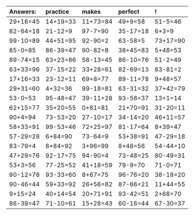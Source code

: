 | Answers: | practice | makes | perfect | ! |
| :--- | :--- | :--- | :--- | :--- |
| 29+16=45 | 14+19=33 | 11+73=84 | 49+9=58 | 51-5=46 | 
| 82-64=18 | 21-12=9 | 97-7=90 | 35-17=18 | 6+3=9 | 
| 99-10=89 | 44+51=95 | 92-90=2 | 63-58=5 | 73+17=90 | 
| 85-0=85 | 86-39=47 | 90-82=8 | 38+45=83 | 5+48=53 | 
| 89-74=15 | 63+23=86 | 58-13=45 | 86-10=76 | 51-2=49 | 
| 63+33=96 | 37-15=22 | 33+28=61 | 82-69=13 | 83-81=2 | 
| 17+16=33 | 23-12=11 | 69+8=77 | 89-11=78 | 9+48=57 | 
| 29+31=60 | 4+32=36 | 99-18=81 | 63-31=32 | 37+42=79 | 
| 53-0=53 | 95-48=47 | 39-11=28 | 93-56=37 | 13+1=14 | 
| 62+15=77 | 35+20=55 | 0+81=81 | 21+70=91 | 31-20=11 | 
| 90+4=94 | 73-53=20 | 27-10=17 | 34-14=20 | 46+11=57 | 
| 58+33=91 | 99-53=46 | 72+25=97 | 81-17=64 | 8+39=47 | 
| 57-29=28 | 6+84=90 | 73-64=9 | 53+38=91 | 47-29=18 | 
| 83-79=4 | 8+84=92 | 3+96=99 | 8+48=56 | 54-44=10 | 
| 47+29=76 | 92-17=75 | 94-90=4 | 73-48=25 | 80-49=31 | 
| 53+3=56 | 77-25=52 | 41+18=59 | 79-9=70 | 71-0=71 | 
| 90-12=78 | 93-33=60 | 8+67=75 | 96-76=20 | 38-18=20 | 
| 90-46=44 | 59+33=92 | 26+56=82 | 87-66=21 | 11+44=55 | 
| 9+15=24 | 40+14=54 | 20+71=91 | 93-42=51 | 2+68=70 | 
| 86-39=47 | 71-10=61 | 15+28=43 | 60-16=44 | 67-30=37 | 
